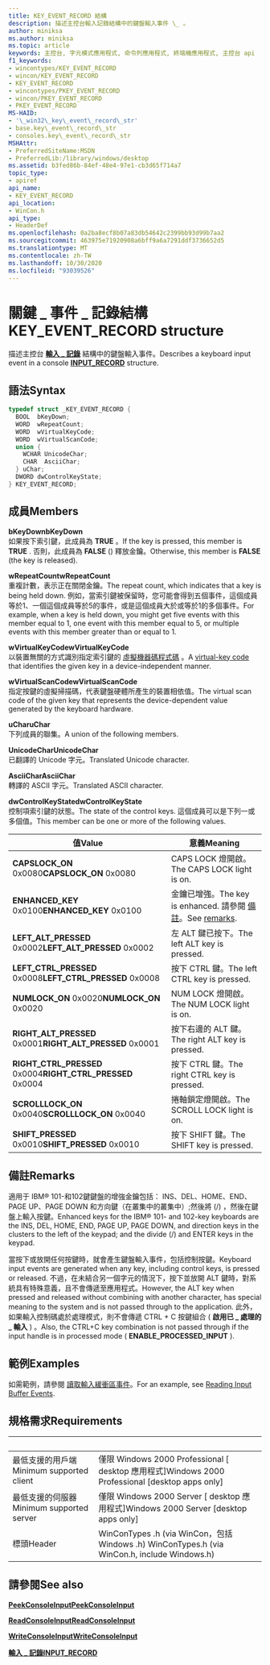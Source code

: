 ```yaml
---
title: KEY_EVENT_RECORD 結構
description: 描述主控台輸入記錄結構中的鍵盤輸入事件 \_ 。
author: miniksa
ms.author: miniksa
ms.topic: article
keywords: 主控台, 字元模式應用程式, 命令列應用程式, 終端機應用程式, 主控台 api
f1_keywords:
- wincontypes/KEY_EVENT_RECORD
- wincon/KEY_EVENT_RECORD
- KEY_EVENT_RECORD
- wincontypes/PKEY_EVENT_RECORD
- wincon/PKEY_EVENT_RECORD
- PKEY_EVENT_RECORD
MS-HAID:
- '\_win32\_key\_event\_record\_str'
- base.key\_event\_record\_str
- consoles.key\_event\_record\_str
MSHAttr:
- PreferredSiteName:MSDN
- PreferredLib:/library/windows/desktop
ms.assetid: b3fed86b-84ef-48e4-97e1-cb3d65f714a7
topic_type:
- apiref
api_name:
- KEY_EVENT_RECORD
api_location:
- WinCon.h
api_type:
- HeaderDef
ms.openlocfilehash: 0a2ba8ecf8b07a83db54642c2399bb93d99b7aa2
ms.sourcegitcommit: 463975e71920908a6bff9a6a7291ddf3736652d5
ms.translationtype: MT
ms.contentlocale: zh-TW
ms.lasthandoff: 10/30/2020
ms.locfileid: "93039526"
---
```

# <a name="key_event_record-structure"></a><span data-ttu-id="a6cc3-104">關鍵 \_ 事件 \_ 記錄結構</span><span class="sxs-lookup"><span data-stu-id="a6cc3-104">KEY\_EVENT\_RECORD structure</span></span>

<span data-ttu-id="a6cc3-105">描述主控台 [**輸入 \_ 記錄**](input-record-str.md) 結構中的鍵盤輸入事件。</span><span class="sxs-lookup"><span data-stu-id="a6cc3-105">Describes a keyboard input event in a console [**INPUT\_RECORD**](input-record-str.md) structure.</span></span>

## <a name="syntax"></a><span data-ttu-id="a6cc3-106">語法</span><span class="sxs-lookup"><span data-stu-id="a6cc3-106">Syntax</span></span>

```C
typedef struct _KEY_EVENT_RECORD {
  BOOL  bKeyDown;
  WORD  wRepeatCount;
  WORD  wVirtualKeyCode;
  WORD  wVirtualScanCode;
  union {
    WCHAR UnicodeChar;
    CHAR  AsciiChar;
  } uChar;
  DWORD dwControlKeyState;
} KEY_EVENT_RECORD;
```

## <a name="members"></a><span data-ttu-id="a6cc3-107">成員</span><span class="sxs-lookup"><span data-stu-id="a6cc3-107">Members</span></span>

<span data-ttu-id="a6cc3-108">**bKeyDown**</span><span class="sxs-lookup"><span data-stu-id="a6cc3-108">**bKeyDown**</span></span>  
<span data-ttu-id="a6cc3-109">如果按下索引鍵，此成員為 **TRUE** 。</span><span class="sxs-lookup"><span data-stu-id="a6cc3-109">If the key is pressed, this member is **TRUE** .</span></span> <span data-ttu-id="a6cc3-110">否則，此成員為 **FALSE** () 釋放金鑰。</span><span class="sxs-lookup"><span data-stu-id="a6cc3-110">Otherwise, this member is **FALSE** (the key is released).</span></span>

<span data-ttu-id="a6cc3-111">**wRepeatCount**</span><span class="sxs-lookup"><span data-stu-id="a6cc3-111">**wRepeatCount**</span></span>  
<span data-ttu-id="a6cc3-112">重複計數，表示正在關閉金鑰。</span><span class="sxs-lookup"><span data-stu-id="a6cc3-112">The repeat count, which indicates that a key is being held down.</span></span> <span data-ttu-id="a6cc3-113">例如，當索引鍵被保留時，您可能會得到五個事件，這個成員等於1、一個這個成員等於5的事件，或是這個成員大於或等於1的多個事件。</span><span class="sxs-lookup"><span data-stu-id="a6cc3-113">For example, when a key is held down, you might get five events with this member equal to 1, one event with this member equal to 5, or multiple events with this member greater than or equal to 1.</span></span>

<span data-ttu-id="a6cc3-114">**wVirtualKeyCode**</span><span class="sxs-lookup"><span data-stu-id="a6cc3-114">**wVirtualKeyCode**</span></span>  
<span data-ttu-id="a6cc3-115">以裝置無關的方式識別指定索引鍵的 [虛擬機器碼程式碼](https://msdn.microsoft.com/library/windows/desktop/dd375731(v=vs.85).aspx) 。</span><span class="sxs-lookup"><span data-stu-id="a6cc3-115">A [virtual-key code](https://msdn.microsoft.com/library/windows/desktop/dd375731(v=vs.85).aspx) that identifies the given key in a device-independent manner.</span></span>

<span data-ttu-id="a6cc3-116">**wVirtualScanCode**</span><span class="sxs-lookup"><span data-stu-id="a6cc3-116">**wVirtualScanCode**</span></span>  
<span data-ttu-id="a6cc3-117">指定按鍵的虛擬掃描碼，代表鍵盤硬體所產生的裝置相依值。</span><span class="sxs-lookup"><span data-stu-id="a6cc3-117">The virtual scan code of the given key that represents the device-dependent value generated by the keyboard hardware.</span></span>

<span data-ttu-id="a6cc3-118">**uChar**</span><span class="sxs-lookup"><span data-stu-id="a6cc3-118">**uChar**</span></span>  
<span data-ttu-id="a6cc3-119">下列成員的聯集。</span><span class="sxs-lookup"><span data-stu-id="a6cc3-119">A union of the following members.</span></span>

<span data-ttu-id="a6cc3-120">**UnicodeChar**</span><span class="sxs-lookup"><span data-stu-id="a6cc3-120">**UnicodeChar**</span></span>  
<span data-ttu-id="a6cc3-121">已翻譯的 Unicode 字元。</span><span class="sxs-lookup"><span data-stu-id="a6cc3-121">Translated Unicode character.</span></span>

<span data-ttu-id="a6cc3-122">**AsciiChar**</span><span class="sxs-lookup"><span data-stu-id="a6cc3-122">**AsciiChar**</span></span>  
<span data-ttu-id="a6cc3-123">轉譯的 ASCII 字元。</span><span class="sxs-lookup"><span data-stu-id="a6cc3-123">Translated ASCII character.</span></span>

<span data-ttu-id="a6cc3-124">**dwControlKeyState**</span><span class="sxs-lookup"><span data-stu-id="a6cc3-124">**dwControlKeyState**</span></span>  
<span data-ttu-id="a6cc3-125">控制項索引鍵的狀態。</span><span class="sxs-lookup"><span data-stu-id="a6cc3-125">The state of the control keys.</span></span> <span data-ttu-id="a6cc3-126">這個成員可以是下列一或多個值。</span><span class="sxs-lookup"><span data-stu-id="a6cc3-126">This member can be one or more of the following values.</span></span>

| <span data-ttu-id="a6cc3-127">值</span><span class="sxs-lookup"><span data-stu-id="a6cc3-127">Value</span></span> | <span data-ttu-id="a6cc3-128">意義</span><span class="sxs-lookup"><span data-stu-id="a6cc3-128">Meaning</span></span> |
|-|-|
| <span data-ttu-id="a6cc3-129">**CAPSLOCK_ON** 0x0080</span><span class="sxs-lookup"><span data-stu-id="a6cc3-129">**CAPSLOCK_ON** 0x0080</span></span> | <span data-ttu-id="a6cc3-130">CAPS LOCK 燈開啟。</span><span class="sxs-lookup"><span data-stu-id="a6cc3-130">The CAPS LOCK light is on.</span></span> |
| <span data-ttu-id="a6cc3-131">**ENHANCED_KEY** 0x0100</span><span class="sxs-lookup"><span data-stu-id="a6cc3-131">**ENHANCED_KEY** 0x0100</span></span> | <span data-ttu-id="a6cc3-132">金鑰已增強。</span><span class="sxs-lookup"><span data-stu-id="a6cc3-132">The key is enhanced.</span></span> <span data-ttu-id="a6cc3-133">請參閱 [備註](key-event-record-str.md#remarks)。</span><span class="sxs-lookup"><span data-stu-id="a6cc3-133">See [remarks](key-event-record-str.md#remarks).</span></span> |
| <span data-ttu-id="a6cc3-134">**LEFT_ALT_PRESSED** 0x0002</span><span class="sxs-lookup"><span data-stu-id="a6cc3-134">**LEFT_ALT_PRESSED** 0x0002</span></span> | <span data-ttu-id="a6cc3-135">左 ALT 鍵已按下。</span><span class="sxs-lookup"><span data-stu-id="a6cc3-135">The left ALT key is pressed.</span></span> |
| <span data-ttu-id="a6cc3-136">**LEFT_CTRL_PRESSED** 0x0008</span><span class="sxs-lookup"><span data-stu-id="a6cc3-136">**LEFT_CTRL_PRESSED** 0x0008</span></span> | <span data-ttu-id="a6cc3-137">按下 CTRL 鍵。</span><span class="sxs-lookup"><span data-stu-id="a6cc3-137">The left CTRL key is pressed.</span></span> |
| <span data-ttu-id="a6cc3-138">**NUMLOCK_ON** 0x0020</span><span class="sxs-lookup"><span data-stu-id="a6cc3-138">**NUMLOCK_ON** 0x0020</span></span> | <span data-ttu-id="a6cc3-139">NUM LOCK 燈開啟。</span><span class="sxs-lookup"><span data-stu-id="a6cc3-139">The NUM LOCK light is on.</span></span> |
| <span data-ttu-id="a6cc3-140">**RIGHT_ALT_PRESSED** 0x0001</span><span class="sxs-lookup"><span data-stu-id="a6cc3-140">**RIGHT_ALT_PRESSED** 0x0001</span></span> | <span data-ttu-id="a6cc3-141">按下右邊的 ALT 鍵。</span><span class="sxs-lookup"><span data-stu-id="a6cc3-141">The right ALT key is pressed.</span></span> |
| <span data-ttu-id="a6cc3-142">**RIGHT_CTRL_PRESSED** 0x0004</span><span class="sxs-lookup"><span data-stu-id="a6cc3-142">**RIGHT_CTRL_PRESSED** 0x0004</span></span> | <span data-ttu-id="a6cc3-143">按下 CTRL 鍵。</span><span class="sxs-lookup"><span data-stu-id="a6cc3-143">The right CTRL key is pressed.</span></span> |
| <span data-ttu-id="a6cc3-144">**SCROLLLOCK_ON** 0x0040</span><span class="sxs-lookup"><span data-stu-id="a6cc3-144">**SCROLLLOCK_ON** 0x0040</span></span> | <span data-ttu-id="a6cc3-145">捲軸鎖定燈開啟。</span><span class="sxs-lookup"><span data-stu-id="a6cc3-145">The SCROLL LOCK light is on.</span></span> |
| <span data-ttu-id="a6cc3-146">**SHIFT_PRESSED** 0x0010</span><span class="sxs-lookup"><span data-stu-id="a6cc3-146">**SHIFT_PRESSED** 0x0010</span></span> | <span data-ttu-id="a6cc3-147">按下 SHIFT 鍵。</span><span class="sxs-lookup"><span data-stu-id="a6cc3-147">The SHIFT key is pressed.</span></span> |

## <a name="remarks"></a><span data-ttu-id="a6cc3-148">備註</span><span class="sxs-lookup"><span data-stu-id="a6cc3-148">Remarks</span></span>

<span data-ttu-id="a6cc3-149">適用于 IBM® 101-和102鍵鍵盤的增強金鑰包括： INS、DEL、HOME、END、PAGE UP、PAGE DOWN 和方向鍵（在叢集中的叢集中）;然後將 (/) ，然後在鍵盤上輸入按鍵。</span><span class="sxs-lookup"><span data-stu-id="a6cc3-149">Enhanced keys for the IBM® 101- and 102-key keyboards are the INS, DEL, HOME, END, PAGE UP, PAGE DOWN, and direction keys in the clusters to the left of the keypad; and the divide (/) and ENTER keys in the keypad.</span></span>

<span data-ttu-id="a6cc3-150">當按下或放開任何按鍵時，就會產生鍵盤輸入事件，包括控制按鍵。</span><span class="sxs-lookup"><span data-stu-id="a6cc3-150">Keyboard input events are generated when any key, including control keys, is pressed or released.</span></span> <span data-ttu-id="a6cc3-151">不過，在未結合另一個字元的情況下，按下並放開 ALT 鍵時，對系統具有特殊意義，且不會傳遞至應用程式。</span><span class="sxs-lookup"><span data-stu-id="a6cc3-151">However, the ALT key when pressed and released without combining with another character, has special meaning to the system and is not passed through to the application.</span></span> <span data-ttu-id="a6cc3-152">此外，如果輸入控制碼處於處理模式，則不會傳遞 CTRL + C 按鍵組合 ( **啟用已 \_ 處理的 \_ 輸入** ) 。</span><span class="sxs-lookup"><span data-stu-id="a6cc3-152">Also, the CTRL+C key combination is not passed through if the input handle is in processed mode ( **ENABLE\_PROCESSED\_INPUT** ).</span></span>

## <a name="examples"></a><span data-ttu-id="a6cc3-153">範例</span><span class="sxs-lookup"><span data-stu-id="a6cc3-153">Examples</span></span>

<span data-ttu-id="a6cc3-154">如需範例，請參閱 [讀取輸入緩衝區事件](reading-input-buffer-events.md)。</span><span class="sxs-lookup"><span data-stu-id="a6cc3-154">For an example, see [Reading Input Buffer Events](reading-input-buffer-events.md).</span></span>

## <a name="requirements"></a><span data-ttu-id="a6cc3-155">規格需求</span><span class="sxs-lookup"><span data-stu-id="a6cc3-155">Requirements</span></span>

| &nbsp; | &nbsp; |
|-|-|
| <span data-ttu-id="a6cc3-156">最低支援的用戶端</span><span class="sxs-lookup"><span data-stu-id="a6cc3-156">Minimum supported client</span></span> | <span data-ttu-id="a6cc3-157">僅限 Windows 2000 Professional \[ desktop 應用程式\]</span><span class="sxs-lookup"><span data-stu-id="a6cc3-157">Windows 2000 Professional \[desktop apps only\]</span></span> |
| <span data-ttu-id="a6cc3-158">最低支援的伺服器</span><span class="sxs-lookup"><span data-stu-id="a6cc3-158">Minimum supported server</span></span> | <span data-ttu-id="a6cc3-159">僅限 Windows 2000 Server \[ desktop 應用程式\]</span><span class="sxs-lookup"><span data-stu-id="a6cc3-159">Windows 2000 Server \[desktop apps only\]</span></span> |
| <span data-ttu-id="a6cc3-160">標頭</span><span class="sxs-lookup"><span data-stu-id="a6cc3-160">Header</span></span> | <span data-ttu-id="a6cc3-161">WinConTypes .h (via WinCon，包括 Windows .h) </span><span class="sxs-lookup"><span data-stu-id="a6cc3-161">WinConTypes.h (via WinCon.h, include Windows.h)</span></span> |

## <a name="see-also"></a><span data-ttu-id="a6cc3-162">請參閱</span><span class="sxs-lookup"><span data-stu-id="a6cc3-162">See also</span></span>

[<span data-ttu-id="a6cc3-163">**PeekConsoleInput**</span><span class="sxs-lookup"><span data-stu-id="a6cc3-163">**PeekConsoleInput**</span></span>](peekconsoleinput.md)

[<span data-ttu-id="a6cc3-164">**ReadConsoleInput**</span><span class="sxs-lookup"><span data-stu-id="a6cc3-164">**ReadConsoleInput**</span></span>](readconsoleinput.md)

[<span data-ttu-id="a6cc3-165">**WriteConsoleInput**</span><span class="sxs-lookup"><span data-stu-id="a6cc3-165">**WriteConsoleInput**</span></span>](writeconsoleinput.md)

[<span data-ttu-id="a6cc3-166">**輸入 \_ 記錄**</span><span class="sxs-lookup"><span data-stu-id="a6cc3-166">**INPUT\_RECORD**</span></span>](input-record-str.md)
